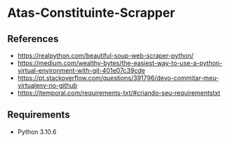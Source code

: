 # Atas-Constituinte-Scrapper

## References

- https://realpython.com/beautiful-soup-web-scraper-python/
- https://medium.com/wealthy-bytes/the-easiest-way-to-use-a-python-virtual-environment-with-git-401e07c39cde
- https://pt.stackoverflow.com/questions/391796/devo-commitar-meu-virtualenv-no-github
- https://jtemporal.com/requirements-txt/#criando-seu-requirementstxt

## Requirements

- Python 3.10.6
